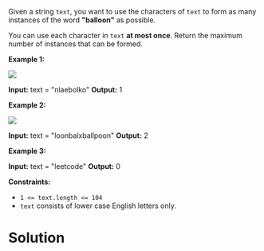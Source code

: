 Given a string `text`, you want to use the characters of `text` to form as many instances of the word **"balloon"** as possible.

You can use each character in `text` **at most once**. Return the maximum number of instances that can be formed.

**Example 1:**

**![](https://assets.leetcode.com/uploads/2019/09/05/1536_ex1_upd.JPG)**

**Input:** text = "nlaebolko"
**Output:** 1

**Example 2:**

**![](https://assets.leetcode.com/uploads/2019/09/05/1536_ex2_upd.JPG)**

**Input:** text = "loonbalxballpoon"
**Output:** 2

**Example 3:**

**Input:** text = "leetcode"
**Output:** 0

**Constraints:**

- `1 <= text.length <= 104`
- `text` consists of lower case English letters only.
# Solution
